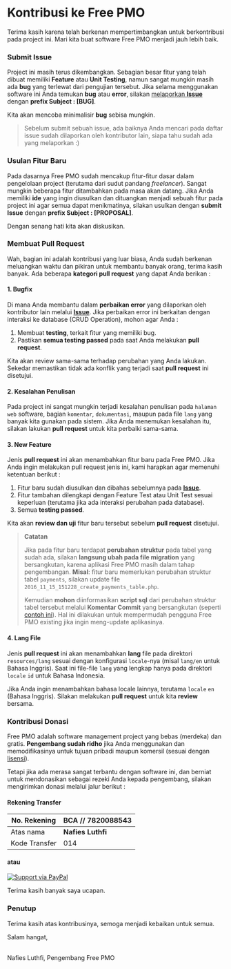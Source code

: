 # Kontribusi ke Free PMO

Terima kasih karena telah berkenan mempertimbangkan untuk berkontribusi pada project ini. Mari kita buat software Free PMO menjadi jauh lebih baik.

### Submit Issue
Project ini masih terus dikembangkan. Sebagian besar fitur yang telah dibuat memiliki **Feature** atau **Unit Testing**, namun sangat mungkin masih ada **bug** yang terlewat dari pengujian tersebut. Jika selama menggunakan software ini Anda temukan **bug** atau **error**, silakan [melaporkan **Issue**](https://github.com/nafiesl/free-pmo/issues/new) dengan **prefix Subject : [BUG]**.

Kita akan mencoba minimalisir **bug** sebisa mungkin.

> Sebelum submit sebuah issue, ada baiknya Anda mencari pada daftar issue sudah dilaporkan oleh kontributor lain, siapa tahu sudah ada yang melaporkan :)

### Usulan Fitur Baru
Pada dasarnya Free PMO sudah mencakup fitur-fitur dasar dalam pengelolaan project (terutama dari sudut pandang *freelancer*). Sangat mungkin beberapa fitur ditambahkan pada masa akan datang. Jika Anda memiliki **ide** yang ingin diusulkan dan dituangkan menjadi sebuah fitur pada project ini agar semua dapat menikmatinya, silakan usulkan dengan **submit Issue** dengan **prefix Subject : [PROPOSAL]**.

Dengan senang hati kita akan diskusikan.

### Membuat Pull Request

Wah, bagian ini adalah kontribusi yang luar biasa, Anda sudah berkenan meluangkan waktu dan pikiran untuk membantu banyak orang, terima kasih banyak. Ada beberapa **kategori pull request** yang dapat Anda berikan :

#### 1. Bugfix

Di mana Anda membantu dalam **perbaikan error** yang dilaporkan oleh kontributor lain melalui [**Issue**](https://github.com/nafiesl/free-pmo/issues). Jika perbaikan error ini berkaitan dengan interaksi ke database (CRUD Operation), mohon agar Anda :

1. Membuat **testing**, terkait fitur yang memiliki bug.
2. Pastikan **semua testing passed** pada saat Anda melakukan **pull request**.

Kita akan review sama-sama terhadap perubahan yang Anda lakukan. Sekedar memastikan tidak ada konflik yang terjadi saat **pull request** ini disetujui.

#### 2. Kesalahan Penulisan

Pada project ini sangat mungkin terjadi kesalahan penulisan pada `halaman web` software, bagian `komentar`, `dokumentasi`, maupun pada file `lang` yang banyak kita gunakan pada sistem. Jika Anda menemukan kesalahan itu, silakan lakukan **pull request** untuk kita perbaiki sama-sama.

#### 3. New Feature

Jenis **pull request** ini akan menambahkan fitur baru pada Free PMO. Jika Anda ingin melakukan pull request jenis ini, kami harapkan agar memenuhi ketentuan berikut :

1. Fitur baru sudah diusulkan dan dibahas sebelumnya pada [**Issue**](https://github.com/nafiesl/free-pmo/issues).
2. Fitur tambahan dilengkapi dengan Feature Test atau Unit Test sesuai keperluan (terutama jika ada interaksi perubahan pada database).
3. Semua **testing passed**.

Kita akan **review dan uji** fitur baru tersebut sebelum **pull request** disetujui.

> **Catatan**
>
> Jika pada fitur baru terdapat **perubahan struktur** pada tabel yang sudah ada, silakan **langsung ubah pada file migration** yang bersangkutan, karena aplikasi Free PMO masih dalam tahap pengembangan. **Misal**: fitur baru memerlukan perubahan struktur tabel `payments`, silakan update file `2016_11_15_151228_create_payments_table.php`.
>
> Kemudian **mohon** diinformasikan **script sql** dari perubahan struktur tabel tersebut melalui **Komentar Commit** yang bersangkutan (seperti [contoh ini](https://github.com/nafiesl/free-pmo/commit/a813524f680e9926d64f1006a1c615acf86c24f1#commitcomment-26166267)). Hal ini dilakukan untuk mempermudah pengguna Free PMO existing jika ingin meng-update aplikasinya.


#### 4. Lang File

Jenis **pull request** ini akan menambahkan **lang** file pada direktori `resources/lang` sesuai dengan konfigurasi `locale`-nya (misal `lang/en` untuk Bahasa Inggris). Saat ini file-file `lang` yang lengkap hanya pada direktori `locale` `id` untuk Bahasa Indonesia.

Jika Anda ingin menambahkan bahasa locale lainnya, terutama `locale` `en` (Bahasa Inggris). Silakan melakukan **pull request** untuk kita **review** bersama.

### Kontribusi Donasi

Free PMO adalah software management project yang bebas (merdeka) dan gratis. **Pengembang sudah ridho** jika Anda menggunakan dan memodifikasinya untuk tujuan pribadi maupun komersil (sesuai dengan [lisensi](LICENSE)).

Tetapi jika ada merasa sangat terbantu dengan software ini, dan berniat untuk mendonasikan sebagai rezeki Anda kepada pengembang, silakan mengirimkan donasi melalui jalur berikut :


#### Rekening Transfer

| No. Rekening | BCA // 7820088543 |
| --- | --- |
| Atas nama | **Nafies Luthfi** |
| Kode Transfer | 014 |

#### atau

[![Support via PayPal](https://cdn.rawgit.com/twolfson/paypal-github-button/1.0.0/dist/button.svg)](https://www.paypal.me/nafiesl/)

Terima kasih banyak saya ucapan.

### Penutup

Terima kasih atas kontribusinya, semoga menjadi kebaikan untuk semua.

Salam hangat,

<br>
Nafies Luthfi,
Pengembang Free PMO